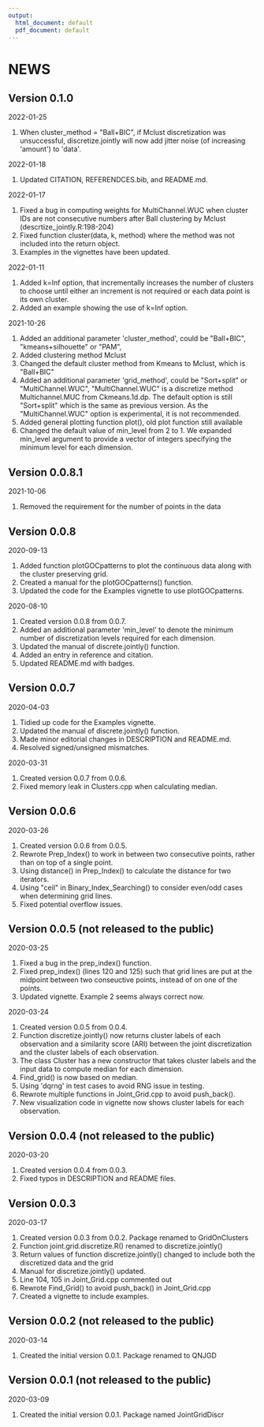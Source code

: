 ```yaml
---
output:
  html_document: default
  pdf_document: default
---
```

# NEWS

## Version 0.1.0

   2022-01-25
   
  1.  When cluster_method = "Ball+BIC", if Mclust discretization was unsuccessful, discretize.jointly will now add jitter noise (of increasing 'amount') to 'data'.
  
  2022-01-18
  
  1. Updated CITATION, REFERENDCES.bib, and README.md.


   2022-01-17
      
  1. Fixed a bug in computing weights for MultiChannel.WUC when cluster IDs are not consecutive numbers after Ball clustering by Mclust (descrtize_jointly.R:198-204)
  2. Fixed function cluster(data, k, method) where the method was not included into the return object.
  3. Examples in the vignettes have been updated.


   2022-01-11
  
  1. Added k=Inf option, that incrementally increases the number of clusters to
  choose until either an increment is not required or each data point is
  its own cluster.
  2. Added an example showing the use of k=Inf option.

  
   2021-10-26
  
  1.  Added an additional parameter 'cluster_method', could be "Ball+BIC",
  "kmeans+silhouette" or "PAM",
  2. Added clustering method Mclust
  3. Changed the default cluster method from Kmeans to Mclust, which is "Ball+BIC"
  4. Added an additional parameter 'grid_method', could be "Sort+split" or 
  "MultiChannel.WUC", "MultiChannel.WUC" is a discretize method Multichannel.MUC
  from Ckmeans.1d.dp. The default option is still "Sort+split" which is the 
  same as previous version. As the "MultiChannel.WUC" option is experimental, it is not recommended.
  5. Added general plotting function plot(), old plot function still available
  6. Changed the default value of min_level from 2 to 1. We expanded min_level argument
  to provide a vector of integers specifying the minimum level for each dimension.
  
## Version 0.0.8.1
  
   2021-10-06

  1. Removed the requirement for the number of points in the data

## Version 0.0.8
  
  
   2020-09-13
  
  1. Added function plotGOCpatterns to plot the continuous data along with the
  cluster preserving grid.
  2. Created a manual for the plotGOCpatterns() function.
  3. Updated the code for the Examples vignette to use plotGOCpatterns.

  
   2020-08-10
  
  1. Created version 0.0.8 from 0.0.7.
  2. Added an additional parameter 'min_level' to denote the minimum number of 
  discretization levels required for each dimension. 
  3. Updated the manual of discrete.jointly() function.
  4. Added an entry in reference and citation.
  5. Updated README.md with badges.

## Version 0.0.7
  
  
   2020-04-03
  
  1. Tidied up code for the Examples vignette.
  2. Updated the manual of discrete.jointly() function.
  3. Made minor editorial changes in DESCRIPTION and README.md.
  4. Resolved signed/unsigned mismatches.

  
   2020-03-31
  
  1. Created version 0.0.7 from 0.0.6.
  2. Fixed memory leak in Clusters.cpp when calculating median.


## Version 0.0.6
  
   2020-03-26
  
  1. Created version 0.0.6 from 0.0.5.
  2. Rewrote Prep_Index() to work in between two consecutive points, 
  rather than on top of a single point.
  3. Using distance() in Prep_Index() to calculate the distance for two 
  iterators.
  4. Using "ceil" in Binary_Index_Searching() to consider even/odd cases
  when determining grid lines.
  5. Fixed potential overflow issues.

## Version 0.0.5 (not released to the public)

  
   2020-03-25
  
  1. Fixed a bug in the prep_index() function.
  2. Fixed prep_index() (lines 120 and 125) such that grid lines are
  put at the midpoint between two conseuctive points, instead of on
  one of the points.
  3. Updated vignette. Example 2 seems always correct now.
  
  
   2020-03-24

  1. Created version 0.0.5 from 0.0.4.
  2. Function discretize.jointly() now returns cluster labels of each
  observation and a similarity score (ARI) between the joint
  discretization and the cluster labels of each observation. 
  3. The class Cluster has a new constructor that takes cluster
  labels and the input data to compute median for each dimension.
  4. Find_grid() is now based on median.
  5. Using 'dqrng' in test cases to avoid RNG issue in testing.
  6. Rewrote multiple functions in Joint_Grid.cpp to avoid push_back().
  7. New visualization code in vignette now shows cluster labels for
  each observation.

## Version 0.0.4 (not released to the public)

   2020-03-20
  
  1. Created version 0.0.4 from 0.0.3.
  2. Fixed typos in DESCRIPTION and README files.

## Version 0.0.3

   2020-03-17
  
  1. Created version 0.0.3 from 0.0.2. Package renamed to GridOnClusters
  2. Function joint.grid.discretize.R() renamed to discretize.jointly()
  3. Return values of function discretize.jointly() changed to include
  both the discretized data and the grid
  4. Manual for discretize.jointly() updated.
  5. Line 104, 105 in Joint_Grid.cpp commented out
  6. Rewrote Find_Grid() to avoid push_back() in Joint_Grid.cpp
  7. Created a vignette to include examples.
  
## Version 0.0.2 (not released to the public)

   2020-03-14
  
  1. Created the initial version 0.0.1. Package renamed to QNJGD

## Version 0.0.1 (not released to the public)

   2020-03-09
  
  1. Created the initial version 0.0.1. Package named JointGridDiscr
